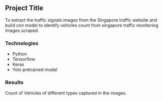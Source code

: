 ## Project Title
To extract the traffic signals images from the Singapore traffic website and build cnn model to identify vehicles count from singapore traffic monitoring images scraped.

### Technologies
- Python
- Tensorflow
- Keras
- Yolo pretrained model

### Results
Count of Vehicles of different types captured in the images.
